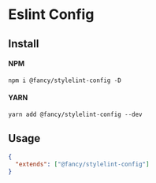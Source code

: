# Eslint Config

## Install 

#### NPM

```shell
npm i @fancy/stylelint-config -D
```
#### YARN

```shell
yarn add @fancy/stylelint-config --dev
```

## Usage
```json
{
  "extends": ["@fancy/stylelint-config"]
}
```